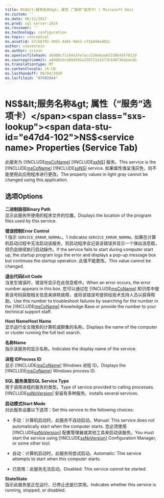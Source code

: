 ```yaml
---
title: NS$&lt;服务名称&gt; 属性（“服务”选项卡）| Microsoft Docs
ms.custom: ''
ms.date: 06/13/2017
ms.prod: sql-server-2014
ms.reviewer: ''
ms.technology: configuration
ms.topic: conceptual
ms.assetid: 57c6b791-1663-4a01-9de2-cf1bdd8adb2c
author: stevestein
ms.author: sstein
ms.openlocfilehash: ddd80cf1c84e3fe7acc538e6aa65230b45870219
ms.sourcegitcommit: ad4d92dce894592a259721a1571b1d8736abacdb
ms.translationtype: MT
ms.contentlocale: zh-CN
ms.lasthandoff: 08/04/2020
ms.locfileid: "87692044"
---
```

# <a name="nsltservice-namegt-properties-service-tab"></a><span data-ttu-id="e47d4-102">NS$&lt;服务名称&gt; 属性（“服务”选项卡）</span><span class="sxs-lookup"><span data-stu-id="e47d4-102">NS$&lt;service name&gt; Properties (Service Tab)</span></span>
  <span data-ttu-id="e47d4-103">此服务为 [!INCLUDE[msCoName](../../includes/msconame-md.md)] [!INCLUDE[ssNS](../../includes/ssns-md.md)] 服务。</span><span class="sxs-lookup"><span data-stu-id="e47d4-103">This service is the [!INCLUDE[msCoName](../../includes/msconame-md.md)] [!INCLUDE[ssNS](../../includes/ssns-md.md)] service.</span></span> <span data-ttu-id="e47d4-104">如果属性值呈浅灰色，则不能使用此应用程序进行更改。</span><span class="sxs-lookup"><span data-stu-id="e47d4-104">The property values in light gray cannot be changed using this application.</span></span>  
  
## <a name="options"></a><span data-ttu-id="e47d4-105">选项</span><span class="sxs-lookup"><span data-stu-id="e47d4-105">Options</span></span>  
 <span data-ttu-id="e47d4-106">**二进制路径**</span><span class="sxs-lookup"><span data-stu-id="e47d4-106">**Binary Path**</span></span>  
 <span data-ttu-id="e47d4-107">显示此服务所使用的程序文件的位置。</span><span class="sxs-lookup"><span data-stu-id="e47d4-107">Displays the location of the program files used by this service.</span></span>  
  
 <span data-ttu-id="e47d4-108">**错误控制**</span><span class="sxs-lookup"><span data-stu-id="e47d4-108">**Error Control**</span></span>  
 <span data-ttu-id="e47d4-109">1 指示 `SERVICE_ERROR_NORMAL`。</span><span class="sxs-lookup"><span data-stu-id="e47d4-109">1 indicates `SERVICE_ERROR_NORMAL`.</span></span> <span data-ttu-id="e47d4-110">如果在计算机启动过程中无法启动该服务，则启动程序会记录该错误并显示一个弹出消息框，但仍会继续执行启动操作。</span><span class="sxs-lookup"><span data-stu-id="e47d4-110">If the service fails to start during computer start up, the startup program logs the error and displays a pop-up message box but continues the startup operation.</span></span> <span data-ttu-id="e47d4-111">此值不能更改。</span><span class="sxs-lookup"><span data-stu-id="e47d4-111">This value cannot be changed.</span></span>  
  
 <span data-ttu-id="e47d4-112">**退出代码**</span><span class="sxs-lookup"><span data-stu-id="e47d4-112">**Exit Code**</span></span>  
 <span data-ttu-id="e47d4-113">当发生错误时，错误号显示在此信息框中。</span><span class="sxs-lookup"><span data-stu-id="e47d4-113">When an error occurs, the error number appears in this box.</span></span> <span data-ttu-id="e47d4-114">您可以通过在 [!INCLUDE[msCoName](../../includes/msconame-md.md)] 知识库中搜索该号码获取相关信息来排除故障，或将该错误号提供给技术支持人员以获得帮助。</span><span class="sxs-lookup"><span data-stu-id="e47d4-114">Use this number to troubleshoot failures by searching for the number in the [!INCLUDE[msCoName](../../includes/msconame-md.md)] Knowledge Base or provide the number to your technical support staff.</span></span>  
  
 <span data-ttu-id="e47d4-115">**Host Name**</span><span class="sxs-lookup"><span data-stu-id="e47d4-115">**Host Name**</span></span>  
 <span data-ttu-id="e47d4-116">显示运行全文搜索的计算机或群集的名称。</span><span class="sxs-lookup"><span data-stu-id="e47d4-116">Displays the name of the computer or cluster running the full text search.</span></span>  
  
 <span data-ttu-id="e47d4-117">**名称**</span><span class="sxs-lookup"><span data-stu-id="e47d4-117">**Name**</span></span>  
 <span data-ttu-id="e47d4-118">指示该服务的显示名称。</span><span class="sxs-lookup"><span data-stu-id="e47d4-118">Indicates the display name of the service.</span></span>  
  
 <span data-ttu-id="e47d4-119">**进程 ID**</span><span class="sxs-lookup"><span data-stu-id="e47d4-119">**Process ID**</span></span>  
 <span data-ttu-id="e47d4-120">显示 [!INCLUDE[msCoName](../../includes/msconame-md.md)] Windows 进程 ID。</span><span class="sxs-lookup"><span data-stu-id="e47d4-120">Displays the [!INCLUDE[msCoName](../../includes/msconame-md.md)] Windows process ID.</span></span>  
  
 <span data-ttu-id="e47d4-121">**SQL 服务类型**</span><span class="sxs-lookup"><span data-stu-id="e47d4-121">**SQL Service Type**</span></span>  
 <span data-ttu-id="e47d4-122">用于调用进程的服务的类型。</span><span class="sxs-lookup"><span data-stu-id="e47d4-122">Type of service provided to calling processes.</span></span> [!INCLUDE[ssNoVersion](../../includes/ssnoversion-md.md)] <span data-ttu-id="e47d4-123">安装有多种服务。</span><span class="sxs-lookup"><span data-stu-id="e47d4-123">installs several services.</span></span>  
  
 <span data-ttu-id="e47d4-124">**启动模式**</span><span class="sxs-lookup"><span data-stu-id="e47d4-124">**Start Mode**</span></span>  
 <span data-ttu-id="e47d4-125">对此服务设置以下选项：</span><span class="sxs-lookup"><span data-stu-id="e47d4-125">Set this service to the following choices:</span></span>  
  
-   <span data-ttu-id="e47d4-126">手动：计算机启动时，此服务不自动启动。</span><span class="sxs-lookup"><span data-stu-id="e47d4-126">Manual: This service does not automatically start when the computer starts.</span></span> <span data-ttu-id="e47d4-127">您必须使用 [!INCLUDE[ssNoVersion](../../includes/ssnoversion-md.md)] 配置管理器或其他工具来启动该服务。</span><span class="sxs-lookup"><span data-stu-id="e47d4-127">You must start the service using [!INCLUDE[ssNoVersion](../../includes/ssnoversion-md.md)] Configuration Manager, or some other tool.</span></span>  
  
-   <span data-ttu-id="e47d4-128">自动：计算机启动时，此服务将尝试启动。</span><span class="sxs-lookup"><span data-stu-id="e47d4-128">Automatic: This service attempts to start when this computer starts.</span></span>  
  
-   <span data-ttu-id="e47d4-129">已禁用：此服务无法启动。</span><span class="sxs-lookup"><span data-stu-id="e47d4-129">Disabled: This service cannot be started.</span></span>  
  
 <span data-ttu-id="e47d4-130">**State**</span><span class="sxs-lookup"><span data-stu-id="e47d4-130">**State**</span></span>  
 <span data-ttu-id="e47d4-131">指示此服务是正在运行、已停止还是已禁用。</span><span class="sxs-lookup"><span data-stu-id="e47d4-131">Indicates whether this service is running, stopped, or disabled.</span></span>  
  
  
